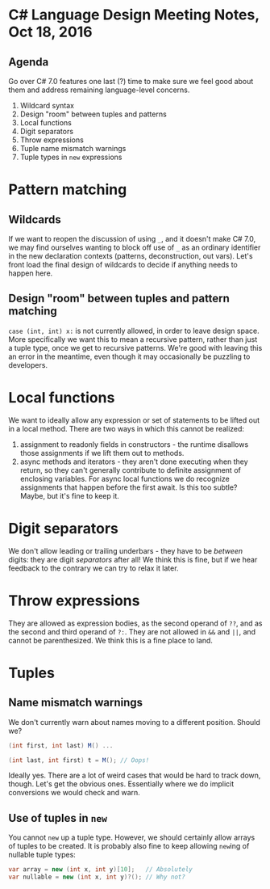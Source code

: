 C# Language Design Meeting Notes, Oct 18, 2016
==============================================


## Agenda

Go over C# 7.0 features one last (?) time to make sure we feel good about them and address remaining language-level concerns.

1. Wildcard syntax
2. Design "room" between tuples and patterns
3. Local functions
4. Digit separators
5. Throw expressions
6. Tuple name mismatch warnings
7. Tuple types in `new` expressions


# Pattern matching

## Wildcards
If we want to reopen the discussion of using `_`, and it doesn't make C# 7.0, we may find ourselves wanting to block off use of `_` as an ordinary identifier in the new declaration contexts (patterns, deconstruction, out vars). Let's front load the final design of wildcards to decide if anything needs to happen here.

## Design "room" between tuples and pattern matching

`case (int, int) x:` is not currently allowed, in order to leave design space. More specifically we want this to mean a recursive pattern, rather than just a tuple type, once we get to recursive patterns. We're good with leaving this an error in the meantime, even though it may occasionally be puzzling to developers.


# Local functions

We want to ideally allow any expression or set of statements to be lifted out in a local method. There are two ways in which this cannot be realized:

1. assignment to readonly fields in constructors - the runtime disallows those assignments if we lift them out to methods.
2. async methods and iterators - they aren't done executing when they return, so they can't generally contribute to definite assignment of enclosing variables. For async local functions we do recognize assignments that happen before the first await. Is this too subtle? Maybe, but it's fine to keep it.


# Digit separators

We don't allow leading or trailing underbars - they have to be *between* digits: they are digit *separators* after all! We think this is fine, but if we hear feedback to the contrary we can try to relax it later.


# Throw expressions

They are allowed as expression bodies, as the second operand of `??`, and as the second and third operand of `?:`. They are not allowed in `&&` and `||`, and cannot be parenthesized. We think this is a fine place to land.


# Tuples

## Name mismatch warnings

We don't currently warn about names moving to a different position. Should we?

``` c#
(int first, int last) M() ...

(int last, int first) t = M(); // Oops!
```

Ideally yes. There are a lot of weird cases that would be hard to track down, though. Let's get the obvious ones. Essentially where we do implicit conversions we would check and warn.


## Use of tuples in `new`

You cannot `new` up a tuple type. However, we should certainly allow arrays of tuples to be created. It is probably also fine to keep allowing `new`ing of nullable tuple types:

``` c#
var array = new (int x, int y)[10];   // Absolutely
var nullable = new (int x, int y)?(); // Why not?
```
